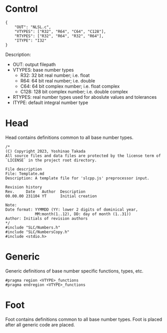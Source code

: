 # Control
```
{
    "OUT": "NLSL.c",
    "VTYPES": ["R32", "R64", "C64", "C128"],
    "RTYPES": ["R32", "R64", "R32", "R64"],
    "ITYPE": "I32"
}
```
Description:
* OUT: output filepath
* VTYPES: base number types
    - R32: 32 bit real number; i.e. float
    - R64: 64 bit real number; i.e. double
    - C64: 64 bit complex number; i.e. float complex
    - C128: 128 bit complex number; i.e. double complex
* RTYPES: real number types used for aboslute values and tolerances
* ITYPE: default integral number type
# Head
Head contains definitions common to all base number types.
```
/*
(C) Copyright 2023, Yoshinao Takada
All source files and data files are protected by the license term of
`LICENSE` in the project root directory.

File description
File: Template.md
Description: A template file for 'slcpp.js' preprocessor input.

Revision history
Rev.     Date   Author  Description
00.00.00 231104 YT      Initial creation

Note:
Date format: YYMMDD (YY: lower 2 digits of dominical year, 
             MM:month(1..12), DD: day of month (1..31))
Author: Initials of revision authors
*/
#include "SLC/Numbers.h"
#include "SLC/NumbersCopy.h"
#include <stdio.h>
```
# Generic
Generic definitions of base number specific functions, types, etc.
```
#pragma region <VTYPE>_functions
#pragma endregion <VTYPE>_functions
```
# Foot
Foot contains definitions common to all base number types.
Foot is placed after all generic code are placed.
```
```
